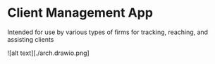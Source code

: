 # Client Management App

Intended for use by various types of firms for tracking, reaching, and assisting clients

![alt text][./arch.drawio.png]
